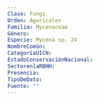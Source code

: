 ```yaml
---
Clase: Fungi
Orden: Agaricales
Familia: Mycenaceae
Género: 
Especie: Mycena sp. 24
NombreComún: 
CategoríaUICN: 
EstadoConservaciónNacional: 
SectorenlaRBHH: 
Presencia: 
TipoDeDato: 
Fuente: ""
---
```

